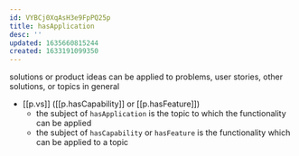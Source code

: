 ```yaml
---
id: VYBCj0XqAsH3e9FpPQ25p
title: hasApplication
desc: ''
updated: 1635660815244
created: 1633191099350
---
```

solutions or product ideas can be applied to problems, user stories, other solutions, or topics in general

- [[p.vs]] ([[p.hasCapability]] or [[p.hasFeature]])
  - the subject of `hasApplication` is the topic to which the functionality can be applied
  - the subject of `hasCapability` or `hasFeature` is the functionality which can be applied to a topic